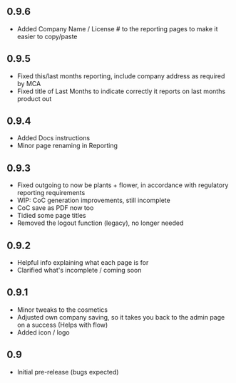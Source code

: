 ## 0.9.6

- Added Company Name / License # to the reporting pages to make it easier to copy/paste

## 0.9.5

- Fixed this/last months reporting, include company address as required by MCA
- Fixed title of Last Months to indicate correctly it reports on last months product out

## 0.9.4

- Added Docs instructions
- Minor page renaming in Reporting

## 0.9.3

- Fixed outgoing to now be plants + flower, in accordance with regulatory reporting requirements
- WIP: CoC generation improvements, still incomplete
- CoC save as PDF now too
- Tidied some page titles
- Removed the logout function (legacy), no longer needed

## 0.9.2

- Helpful info explaining what each page is for
- Clarified what's incomplete / coming soon

## 0.9.1

- Minor tweaks to the cosmetics
- Adjusted own company saving, so it takes you back to the admin page on a success (Helps with flow)
- Added icon / logo

## 0.9

- Initial pre-release (bugs expected)

